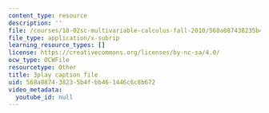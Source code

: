 ```yaml
---
content_type: resource
description: ''
file: /courses/18-02sc-multivariable-calculus-fall-2010/568a087438235b4fbb461446c6c8b672_2y4tCiWbVRI.vtt
file_type: application/x-subrip
learning_resource_types: []
license: https://creativecommons.org/licenses/by-nc-sa/4.0/
ocw_type: OCWFile
resourcetype: Other
title: 3play caption file
uid: 568a0874-3823-5b4f-bb46-1446c6c8b672
video_metadata:
  youtube_id: null
---
```

